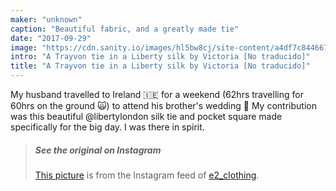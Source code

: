 ```yaml
---
maker: "unknown"
caption: "Beautiful fabric, and a greatly made tie"
date: "2017-09-29"
image: "https://cdn.sanity.io/images/hl5bw8cj/site-content/a4df7c8446671138fe4f6e07eebf32058af31999-1080x1080.jpg"
intro: "A Trayvon tie in a Liberty silk by Victoria [No traducido]"
title: "A Trayvon tie in a Liberty silk by Victoria [No traducido]"
---
```



My husband travelled to Ireland 🇮🇪 for a weekend (62hrs travelling for 60hrs on the ground 🙀) to attend his brother's wedding 👏
My contribution was this beautiful @libertylondon silk tie and pocket square made specifically for the big day. I was there in spirit.

> ##### See the original on Instagram
> [This picture](https://www.instagram.com/p/BZR3pyCHLjm/) is from the Instagram feed 
> of [e2_clothing](https://www.instagram.com/e2_clothing/).



